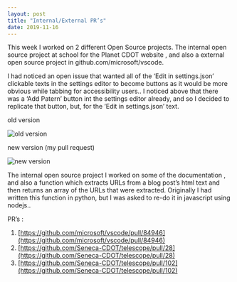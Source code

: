 ```yaml
---
layout: post
title: "Internal/External PR’s"
date: 2019-11-16
---
```

This week I worked on 2 different Open Source projects. The internal open source project at school for the Planet CDOT website , and also a external open source project in github.com/microsoft/vscode.

I had noticed an open issue that wanted all of the ‘Edit in settings.json’ clickable texts in the settings editor to become buttons as it would be more obvious while tabbing for accessibility users..
I noticed above that there was a ‘Add Patern’ button int the settings editor already, and so I decided to replicate that button, but, for the ‘Edit in settings.json’ text.

old version

![old version](https://awesomeresponsibility.files.wordpress.com/2019/11/image-1.png?w=1024)

new version (my pull request)

![new version](https://awesomeresponsibility.files.wordpress.com/2019/11/image.png?w=1024)

The internal open source project I worked on some of the documentation , and also a function which extracts URLs from a blog post’s html text and then returns an array of the URLs that were extracted.
Originally I had written this function in python, but I was asked to re-do it in javascript using nodejs..

PR’s :

1. [https://github.com/microsoft/vscode/pull/84946](https://github.com/microsoft/vscode/pull/84946)
2. [https://github.com/Seneca-CDOT/telescope/pull/28](https://github.com/Seneca-CDOT/telescope/pull/28)
3. [https://github.com/Seneca-CDOT/telescope/pull/102](https://github.com/Seneca-CDOT/telescope/pull/102)
